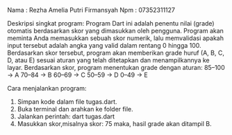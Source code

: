 Nama : Rezha Amelia Putri Firmansyah
Npm : 07352311127

Deskripsi singkat program:
Program Dart ini adalah penentu nilai (grade) otomatis berdasarkan skor yang dimasukkan oleh pengguna. Program akan meminta Anda memasukkan sebuah skor numerik, lalu memvalidasi apakah input tersebut adalah angka yang valid dalam rentang 0 hingga 100. Berdasarkan skor tersebut, program akan memberikan grade huruf (A, B, C, D, atau E) sesuai aturan yang telah ditetapkan dan menampilkannya ke layar.
Berdasarkan skor, program menentukan grade dengan aturan:
85–100 → A
70–84 → B
60–69 → C
50–59 → D
0–49 → E

Cara menjalankan program:
1. Simpan kode dalam file tugas.dart.
2. Buka terminal dan arahkan ke folder file.
3. Jalankan perintah:
dart tugas.dart
4. Masukkan skor,misalnya
skor: 75
maka, hasil grade akan ditampil B.
